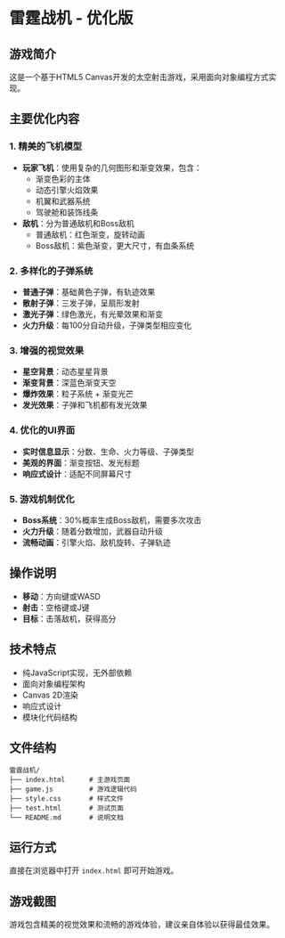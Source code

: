 # 雷霆战机 - 优化版

## 游戏简介
这是一个基于HTML5 Canvas开发的太空射击游戏，采用面向对象编程方式实现。

## 主要优化内容

### 1. 精美的飞机模型
- **玩家飞机**：使用复杂的几何图形和渐变效果，包含：
  - 渐变色彩的主体
  - 动态引擎火焰效果
  - 机翼和武器系统
  - 驾驶舱和装饰线条
- **敌机**：分为普通敌机和Boss敌机
  - 普通敌机：红色渐变，旋转动画
  - Boss敌机：紫色渐变，更大尺寸，有血条系统

### 2. 多样化的子弹系统
- **普通子弹**：基础黄色子弹，有轨迹效果
- **散射子弹**：三发子弹，呈扇形发射
- **激光子弹**：绿色激光，有光晕效果和渐变
- **火力升级**：每100分自动升级，子弹类型相应变化

### 3. 增强的视觉效果
- **星空背景**：动态星星背景
- **渐变背景**：深蓝色渐变天空
- **爆炸效果**：粒子系统 + 渐变光芒
- **发光效果**：子弹和飞机都有发光效果

### 4. 优化的UI界面
- **实时信息显示**：分数、生命、火力等级、子弹类型
- **美观的界面**：渐变按钮、发光标题
- **响应式设计**：适配不同屏幕尺寸

### 5. 游戏机制优化
- **Boss系统**：30%概率生成Boss敌机，需要多次攻击
- **火力升级**：随着分数增加，武器自动升级
- **流畅动画**：引擎火焰、敌机旋转、子弹轨迹

## 操作说明
- **移动**：方向键或WASD
- **射击**：空格键或J键
- **目标**：击落敌机，获得高分

## 技术特点
- 纯JavaScript实现，无外部依赖
- 面向对象编程架构
- Canvas 2D渲染
- 响应式设计
- 模块化代码结构

## 文件结构
```
雷霆战机/
├── index.html      # 主游戏页面
├── game.js         # 游戏逻辑代码
├── style.css       # 样式文件
├── test.html       # 测试页面
└── README.md       # 说明文档
```

## 运行方式
直接在浏览器中打开 `index.html` 即可开始游戏。

## 游戏截图
游戏包含精美的视觉效果和流畅的游戏体验，建议亲自体验以获得最佳效果。 